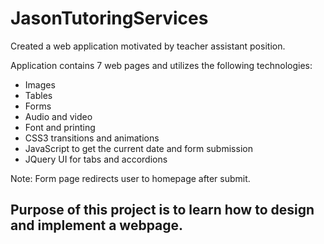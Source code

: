 # JasonTutoringServices

Created a web application motivated by teacher assistant position. 

Application contains 7 web pages and utilizes the following technologies:
- Images
- Tables
- Forms
- Audio and video
- Font and printing
- CSS3 transitions and animations
- JavaScript to get the current date and form submission
- JQuery UI for tabs and accordions

Note: Form page redirects user to homepage after submit. 

## Purpose of this project is to learn how to design and implement a webpage.
